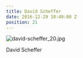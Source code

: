```yaml
---
title: David Scheffer
date: 2016-12-29 18:49:00 Z
position: 21
---
```


![david-scheffer_20.jpg](/uploads/david-scheffer_20.jpg)

David Scheffer